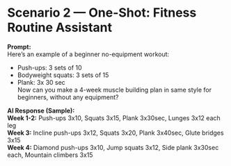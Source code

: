 # Scenario 2 — One-Shot: Fitness Routine Assistant

**Prompt:**  
Here’s an example of a beginner no-equipment workout:  
- Push-ups: 3 sets of 10  
- Bodyweight squats: 3 sets of 15  
- Plank: 3x 30 sec  
Now can you make a 4-week muscle building plan in same style for beginners, without any equipment?  

**AI Response (Sample):**  
**Week 1-2:** Push-ups 3x10, Squats 3x15, Plank 3x30sec, Lunges 3x12 each leg  
**Week 3:** Incline push-ups 3x12, Squats 3x20, Plank 3x40sec, Glute bridges 3x15  
**Week 4:** Diamond push-ups 3x10, Jump squats 3x12, Side plank 3x30sec each, Mountain climbers 3x15  
